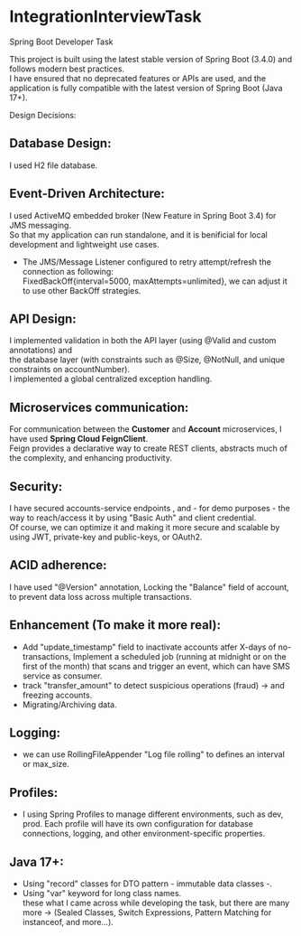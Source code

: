 # IntegrationInterviewTask
Spring Boot Developer Task

This project is built using the latest stable version of Spring Boot (3.4.0) and follows modern best practices. <br />
I have ensured that no deprecated features or APIs are used, and the application is fully compatible with the latest version of Spring Boot (Java 17+). 

Design Decisions: 
## Database Design: 
I used H2 file database.

## Event-Driven Architecture: 
I used ActiveMQ embedded broker (New Feature in Spring Boot 3.4) for JMS messaging. <br />
So that my application can run standalone, and it is benificial for local development and lightweight use cases. <br />
- The JMS/Message Listener configured to retry attempt/refresh the connection as following: <br />
FixedBackOff{interval=5000, maxAttempts=unlimited}, we can adjust it to use other BackOff strategies.

## API Design:
I implemented validation in both the API layer (using @Valid and custom annotations) and <br />
the database layer (with constraints such as @Size, @NotNull, and unique constraints on accountNumber). <br />
I implemented a global centralized exception handling.

## Microservices communication:
For communication between the **Customer** and **Account** microservices, I have used **Spring Cloud FeignClient**. <br />
Feign provides a declarative way to create REST clients, abstracts much of the complexity, and enhancing productivity.

## Security:
I have secured accounts-service endpoints , 
and - for demo purposes - the way to reach/access it by using "Basic Auth" and client credential. <br />
Of course, we can optimize it and making it more secure and scalable by using JWT, private-key and public-keys, or OAuth2.

## ACID adherence:
I have used "@Version" annotation, Locking the "Balance" field of account, to prevent data loss across multiple transactions.

## Enhancement (To make it more real):
- Add "update_timestamp" field to inactivate accounts atfer X-days of no-transactions, 
  Implement a scheduled job (running at midnight or on the first of the month) that scans and trigger an event, which can have SMS service as consumer.
- track "transfer_amount" to detect suspicious operations (fraud) -> and freezing accounts. <br />
- Migrating/Archiving data. 

## Logging:
- we can use RollingFileAppender "Log file rolling" to defines an interval or max_size.

## Profiles: 
- I using Spring Profiles to manage different environments, such as dev, prod. Each profile will have its own configuration for database connections, logging, and other environment-specific properties.


## Java 17+:
- Using "record" classes for DTO pattern - immutable data classes -. <br />
- Using "var" keyword for long class names. <br />
these what I came across while developing the task, but there are many more -> (Sealed Classes, Switch Expressions, Pattern Matching for instanceof, and more...).

